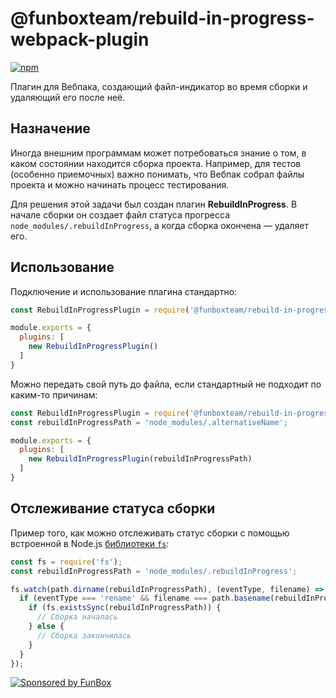 # @funboxteam/rebuild-in-progress-webpack-plugin

[![npm](https://img.shields.io/npm/v/@funboxteam/rebuild-in-progress-webpack-plugin.svg)](https://www.npmjs.com/package/@funboxteam/rebuild-in-progress-webpack-plugin)

Плагин для Вебпака, создающий файл-индикатор во время сборки и удаляющий его после неё.

## Назначение

Иногда внешним программам может потребоваться знание о том, в каком состоянии находится сборка проекта. Например, 
для тестов (особенно приемочных) важно понимать, что Вебпак собрал файлы проекта и можно начинать процесс тестирования.

Для решения этой задачи был создан плагин **RebuildInProgress**. В начале сборки он создает файл статуса прогресса 
`node_modules/.rebuildInProgress`, а когда сборка окончена — удаляет его. 

## Использование

Подключение и использование плагина стандартно:

```javascript
const RebuildInProgressPlugin = require('@funboxteam/rebuild-in-progress-webpack-plugin');

module.exports = {
  plugins: [
    new RebuildInProgressPlugin()
  ]
}
```

Можно передать свой путь до файла, если стандартный не подходит по каким-то причинам:

```javascript
const RebuildInProgressPlugin = require('@funboxteam/rebuild-in-progress-webpack-plugin');
const rebuildInProgressPath = 'node_modules/.alternativeName';

module.exports = {
  plugins: [
    new RebuildInProgressPlugin(rebuildInProgressPath)
  ]
}
```

## Отслеживание статуса сборки

Пример того, как можно отслеживать статус сборки с помощью встроенной в Node.js 
[библиотеки `fs`](https://nodejs.org/docs/latest/api/fs.html#fs_fs_watch_filename_options_listener):

```javascript
const fs = require('fs');
const rebuildInProgressPath = 'node_modules/.rebuildInProgress';

fs.watch(path.dirname(rebuildInProgressPath), (eventType, filename) => {
  if (eventType === 'rename' && filename === path.basename(rebuildInProgressPath)) {
    if (fs.existsSync(rebuildInProgressPath)) {
      // Сборка началась
    } else {
      // Сборка закончилась
    }
  }
});
```

[![Sponsored by FunBox](https://funbox.ru/badges/sponsored_by_funbox_centered.svg)](https://funbox.ru)

